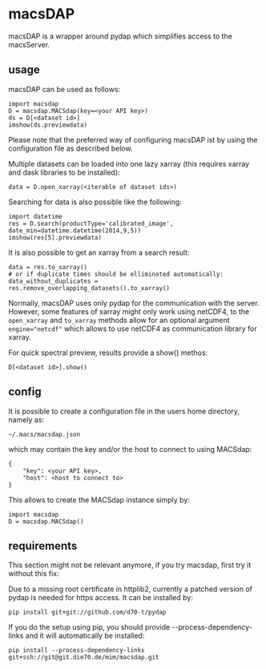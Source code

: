 # macsDAP

macsDAP is a wrapper around pydap which simplifies access to the macsServer.

## usage

macsDAP can be used as follows:

    import macsdap
    D = macsdap.MACSdap(key=<your API key>)
    ds = D[<dataset id>]
    imshow(ds.previewdata)

Please note that the preferred way of configuring macsDAP ist by using the configuration file as described below.

Multiple datasets can be loaded into one lazy xarray (this requires xarray and dask libraries to be installed):

    data = D.open_xarray(<iterable of dataset ids>)

Searching for data is also possible like the following:

    import datetime
    res = D.search(productType='calibrated_image', date_min=datetime.datetime(2014,9,5))
    imshow(res[5].previewdata)

It is also possible to get an xarray from a search result:

    data = res.to_xarray()
    # or if duplicate times should be elliminated automatically:
    data_without_duplicates = res.remove_overlapping_datasets().to_xarray()

Normally, macsDAP uses only pydap for the communication with the server.
However, some features of xarray might only work using netCDF4, to the ``open_xarray`` and ``to_xarray`` methods
allow for an optional argument ``engine="netcdf"`` which allows to use netCDF4 as communication library for xarray.

For quick spectral preview, results provide a show() methos:

    D[<dataset id>].show()

## config

It is possible to create a configuration file in the users home directory, namely as:

    ~/.macs/macsdap.json

which may contain the key and/or the host to connect to using MACSdap:

    {
        "key": <your API key>,
        "host": <host to connect to>
    }

This allows to create the MACSdap instance simply by:

    import macsdap
    D = macsdap.MACSdap()

## requirements

This section might not be relevant anymore, if you try macsdap, first try it without this fix:

Due to a missing root certificate in httplib2, currently a patched version of pydap is needed for https access.
It can be installed by:

    pip install git+git://github.com/d70-t/pydap

If you do the setup using pip, you should provide --process-dependency-links and it will automatically be installed:

    pip install --process-dependency-links git+ssh://git@git.die70.de/mim/macsdap.git
